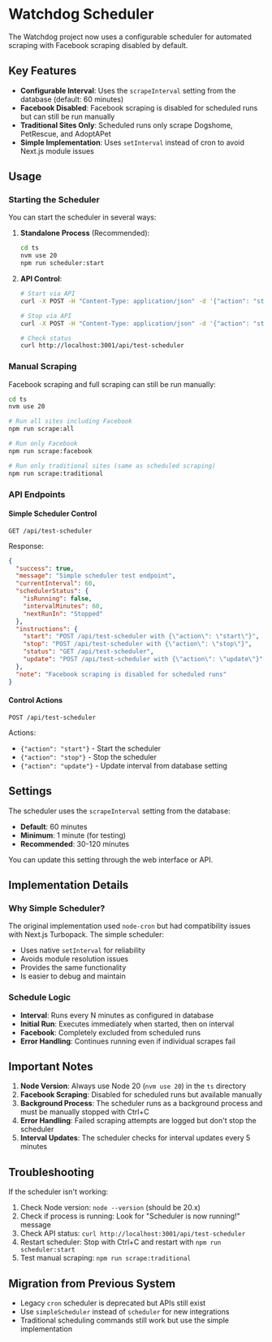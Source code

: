 # Watchdog Scheduler

The Watchdog project now uses a configurable scheduler for automated scraping with Facebook scraping disabled by default.

## Key Features

- **Configurable Interval**: Uses the `scrapeInterval` setting from the database (default: 60 minutes)
- **Facebook Disabled**: Facebook scraping is disabled for scheduled runs but can still be run manually
- **Traditional Sites Only**: Scheduled runs only scrape Dogshome, PetRescue, and AdoptAPet
- **Simple Implementation**: Uses `setInterval` instead of cron to avoid Next.js module issues

## Usage

### Starting the Scheduler

You can start the scheduler in several ways:

1. **Standalone Process** (Recommended):

   ```bash
   cd ts
   nvm use 20
   npm run scheduler:start
   ```

2. **API Control**:

   ```bash
   # Start via API
   curl -X POST -H "Content-Type: application/json" -d '{"action": "start"}' http://localhost:3001/api/test-scheduler

   # Stop via API
   curl -X POST -H "Content-Type: application/json" -d '{"action": "stop"}' http://localhost:3001/api/test-scheduler

   # Check status
   curl http://localhost:3001/api/test-scheduler
   ```

### Manual Scraping

Facebook scraping and full scraping can still be run manually:

```bash
cd ts
nvm use 20

# Run all sites including Facebook
npm run scrape:all

# Run only Facebook
npm run scrape:facebook

# Run only traditional sites (same as scheduled scraping)
npm run scrape:traditional
```

### API Endpoints

#### Simple Scheduler Control

```
GET /api/test-scheduler
```

Response:

```json
{
  "success": true,
  "message": "Simple scheduler test endpoint",
  "currentInterval": 60,
  "schedulerStatus": {
    "isRunning": false,
    "intervalMinutes": 60,
    "nextRunIn": "Stopped"
  },
  "instructions": {
    "start": "POST /api/test-scheduler with {\"action\": \"start\"}",
    "stop": "POST /api/test-scheduler with {\"action\": \"stop\"}",
    "status": "GET /api/test-scheduler",
    "update": "POST /api/test-scheduler with {\"action\": \"update\"}"
  },
  "note": "Facebook scraping is disabled for scheduled runs"
}
```

#### Control Actions

```
POST /api/test-scheduler
```

Actions:

- `{"action": "start"}` - Start the scheduler
- `{"action": "stop"}` - Stop the scheduler
- `{"action": "update"}` - Update interval from database setting

## Settings

The scheduler uses the `scrapeInterval` setting from the database:

- **Default**: 60 minutes
- **Minimum**: 1 minute (for testing)
- **Recommended**: 30-120 minutes

You can update this setting through the web interface or API.

## Implementation Details

### Why Simple Scheduler?

The original implementation used `node-cron` but had compatibility issues with Next.js Turbopack. The simple scheduler:

- Uses native `setInterval` for reliability
- Avoids module resolution issues
- Provides the same functionality
- Is easier to debug and maintain

### Schedule Logic

- **Interval**: Runs every N minutes as configured in database
- **Initial Run**: Executes immediately when started, then on interval
- **Facebook**: Completely excluded from scheduled runs
- **Error Handling**: Continues running even if individual scrapes fail

## Important Notes

1. **Node Version**: Always use Node 20 (`nvm use 20`) in the `ts` directory
2. **Facebook Scraping**: Disabled for scheduled runs but available manually
3. **Background Process**: The scheduler runs as a background process and must be manually stopped with Ctrl+C
4. **Error Handling**: Failed scraping attempts are logged but don't stop the scheduler
5. **Interval Updates**: The scheduler checks for interval updates every 5 minutes

## Troubleshooting

If the scheduler isn't working:

1. Check Node version: `node --version` (should be 20.x)
2. Check if process is running: Look for "Scheduler is now running!" message
3. Check API status: `curl http://localhost:3001/api/test-scheduler`
4. Restart scheduler: Stop with Ctrl+C and restart with `npm run scheduler:start`
5. Test manual scraping: `npm run scrape:traditional`

## Migration from Previous System

- Legacy `cron` scheduler is deprecated but APIs still exist
- Use `simpleScheduler` instead of `scheduler` for new integrations
- Traditional scheduling commands still work but use the simple implementation
